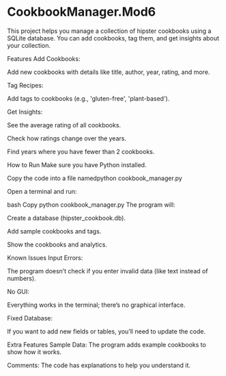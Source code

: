 # CookbookManager.Mod6
This project helps you manage a collection of hipster cookbooks using a SQLite database. You can add cookbooks, tag them, and get insights about your collection.

Features
Add Cookbooks:

Add new cookbooks with details like title, author, year, rating, and more.

Tag Recipes:

Add tags to cookbooks (e.g., 'gluten-free', 'plant-based').

Get Insights:

See the average rating of all cookbooks.

Check how ratings change over the years.

Find years where you have fewer than 2 cookbooks.

How to Run
Make sure you have Python installed.

Copy the code into a file namedpython cookbook_manager.py

Open a terminal and run:

bash
Copy
python cookbook_manager.py
The program will:

Create a database (hipster_cookbook.db).

Add sample cookbooks and tags.

Show the cookbooks and analytics.

Known Issues
Input Errors:

The program doesn’t check if you enter invalid data (like text instead of numbers).

No GUI:

Everything works in the terminal; there’s no graphical interface.

Fixed Database:

If you want to add new fields or tables, you’ll need to update the code.

Extra Features
Sample Data: The program adds example cookbooks to show how it works.

Comments: The code has explanations to help you understand it.
